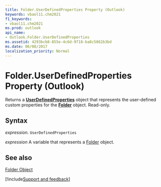 ```yaml
---
title: Folder.UserDefinedProperties Property (Outlook)
keywords: vbaol11.chm2021
f1_keywords:
- vbaol11.chm2021
ms.prod: outlook
api_name:
- Outlook.Folder.UserDefinedProperties
ms.assetid: 4293bcb8-855e-4c6d-9718-ba8c5862b3bd
ms.date: 06/08/2017
localization_priority: Normal
---
```



# Folder.UserDefinedProperties Property (Outlook)

Returns a  **[UserDefinedProperties](Outlook.UserDefinedProperties.md)** object that represents the user-defined custom properties for the **[Folder](Outlook.Folder.md)** object. Read-only.


## Syntax

_expression_. `UserDefinedProperties`

_expression_ A variable that represents a [Folder](./Outlook.Folder.md) object.


## See also


[Folder Object](Outlook.Folder.md)

[!include[Support and feedback](~/includes/feedback-boilerplate.md)]